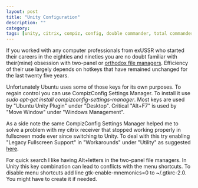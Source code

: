 ```yaml
---
layout: post
title: "Unity Configuration"
description: ""
category:
tags: [unity, citrix, compiz, config, double commander, total commander]
---
```

If you worked with any computer professionals from exUSSR who started their careers in the eighties and nineties you are no doubt familiar with their(mine) obsession with two-panel or [orthodox file managers](http://en.wikipedia.org/wiki/Orthodox_file_manager#Orthodox_file_managers). Efficiency of their use largely depends on hotkeys that have remained unchanged for the last twenty five years.

Unfortunately Ubuntu uses some of those keys for its own purposes. To regain control you can use CompizConfig Settings Manager. To install it use *sudo apt-get install compizconfig-settings-manager*. Most keys are used by "Ubuntu Unity Plugin" under "Desktop". Critical "Alt+F7" is used by "Move Window" under "Windows Management".

As a side note the same CompizConfig Settings Manager helped me to solve a problem with my citrix receiver that stopped working properly in fullscreen mode ever since switching to Unity. To deal with this try enabling "Legacy Fullscreen Support" in "Workarounds" under "Utility" as suggested [here](http://ubuntuforums.org/showpost.php?p=11606441&postcount=6).

For quick search I like having Alt+letters in the two-panel file managers. In Unity this key combination can lead to conflicts with the menu shortcuts. To disable menu shortcuts add line gtk-enable-mnemonics=0 to ~/.gtkrc-2.0. You might have to create it if needed.
